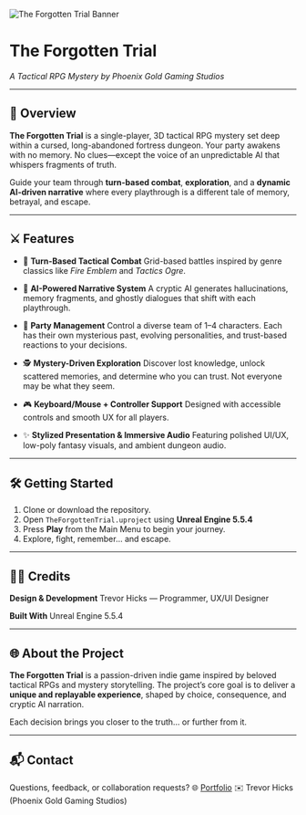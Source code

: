 ![The Forgotten Trial Banner](TFTbannerIMG.png)

# **The Forgotten Trial**  
*A Tactical RPG Mystery by Phoenix Gold Gaming Studios*

---

## 🧩 Overview

**The Forgotten Trial** is a single-player, 3D tactical RPG mystery set deep within a cursed, long-abandoned fortress dungeon.
Your party awakens with no memory. No clues—except the voice of an unpredictable AI that whispers fragments of truth.

Guide your team through **turn-based combat**, **exploration**, and a **dynamic AI-driven narrative** where every playthrough is a different tale of memory, betrayal, and escape.

---

## ⚔️ Features

* 🎯 **Turn-Based Tactical Combat**
  Grid-based battles inspired by genre classics like *Fire Emblem* and *Tactics Ogre*.

* 🧠 **AI-Powered Narrative System**
  A cryptic AI generates hallucinations, memory fragments, and ghostly dialogues that shift with each playthrough.

* 👥 **Party Management**
  Control a diverse team of 1–4 characters. Each has their own mysterious past, evolving personalities, and trust-based reactions to your decisions.

* 🕵️ **Mystery-Driven Exploration**
  Discover lost knowledge, unlock scattered memories, and determine who you can trust. Not everyone may be what they seem.

* 🎮 **Keyboard/Mouse + Controller Support**
  Designed with accessible controls and smooth UX for all players.

* ✨ **Stylized Presentation & Immersive Audio**
  Featuring polished UI/UX, low-poly fantasy visuals, and ambient dungeon audio.

---

## 🛠️ Getting Started

1. Clone or download the repository.
2. Open `TheForgottenTrial.uproject` using **Unreal Engine 5.5.4**
3. Press **Play** from the Main Menu to begin your journey.
4. Explore, fight, remember… and escape.

---

## 👨‍💻 Credits

**Design & Development**
Trevor Hicks — Programmer, UX/UI Designer

**Built With**
Unreal Engine 5.5.4

---

## 🌐 About the Project

**The Forgotten Trial** is a passion-driven indie game inspired by beloved tactical RPGs and mystery storytelling.
The project’s core goal is to deliver a **unique and replayable experience**, shaped by choice, consequence, and cryptic AI narration.

Each decision brings you closer to the truth… or further from it.

---

## 📬 Contact

Questions, feedback, or collaboration requests?
🌐 [Portfolio](https://phoenixgoldz.github.io/)
✉️ Trevor Hicks (Phoenix Gold Gaming Studios)
